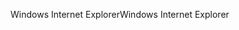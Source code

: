 <span data-ttu-id="81e2d-101">Windows Internet Explorer</span><span class="sxs-lookup"><span data-stu-id="81e2d-101">Windows Internet Explorer</span></span>
